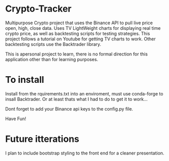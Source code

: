 # Crypto-Tracker

Multipurpose Crypto project that uses the Binance API to pull live price open, high, close data. Uses TV LightWeight charts for displaying real time crypto price, as well as backtesting scripts for testing strategies. This project follows a tutorial on Youtube for getting TV charts to work. Other backtesting scripts use the Backtrader library.

This is apersonal project to learn, there is no formal direction for this application other than for learning purposes. 

# To install

Install from the rquirements.txt into an enviroment, must use conda-forge to insall Backtrader. Or at least thats what I had to do to get it to work... 

Dont forget to add your Binance api keys to the config.py file.

Have Fun!

# Future itterations

I plan to include bootstrap styling to the front end for a cleaner presentation.

